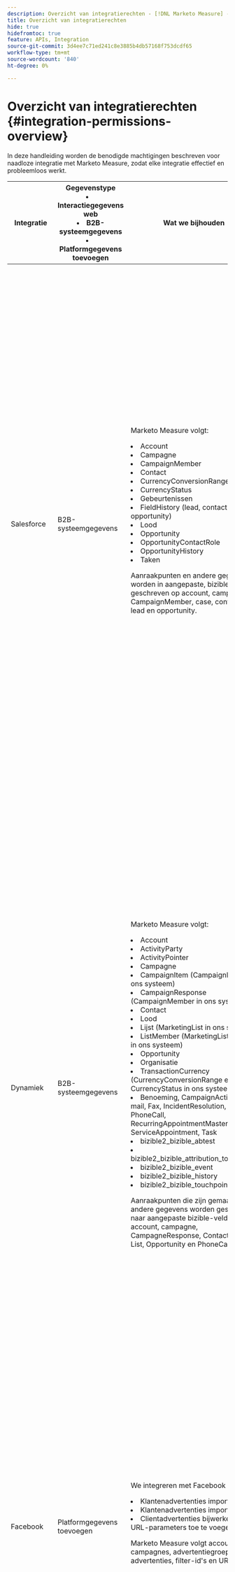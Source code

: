 ```yaml
---
description: Overzicht van integratierechten - [!DNL Marketo Measure] - Productdocumentatie
title: Overzicht van integratierechten
hide: true
hidefromtoc: true
feature: APIs, Integration
source-git-commit: 3d4ee7c71ed241c8e3885b4db57168f753dcdf65
workflow-type: tm+mt
source-wordcount: '840'
ht-degree: 0%

---
```


# Overzicht van integratierechten {#integration-permissions-overview}

In deze handleiding worden de benodigde machtigingen beschreven voor naadloze integratie met Marketo Measure, zodat elke integratie effectief en probleemloos werkt.

<table>
<thead>
  <tr>
    <th style="width:10%">Integratie</th>
    <th style="width:25%">Gegevenstype
    <li>Interactiegegevens web</li>
    <li>B2B-systeemgegevens</li>
    <li>Platformgegevens toevoegen</li></th>
    <th style="width:25%">Wat we bijhouden</th>
    <th style="width:40%">Machtigingsvereisten</th>
  </tr>
</thead>
<tbody>
  <tr>
    <td>Salesforce</td>
    <td>B2B-systeemgegevens    
</td>
    <td>Marketo Measure volgt:
    <p>
    <li>Account</li>
    <li>Campagne</li>
    <li>CampaignMember</li>
    <li>Contact</li>
    <li>CurrencyConversionRange</li>
    <li>CurrencyStatus</li>
    <li>Gebeurtenissen</li>
    <li>FieldHistory (lead, contact en opportunity)</li>
    <li>Lood</li>
    <li>Opportunity</li>
    <li>OpportunityContactRole</li>
    <li>OpportunityHistory</li>
    <li>Taken</li>
<p>
Aanraakpunten en andere gegevens worden in aangepaste, bizible velden geschreven op account, campagne, CampaignMember, case, contact, lead en opportunity.</td>
    <td><b>Machtigingen voor Salesforce Connected-gebruiker (vereist)</b>
    <p>
    <b>Marketo Measure Administrator Permission Set voor specifieke gebruiker:</b> SFDC-beheerder toestaan om CRUD-bewerkingen uit te voeren op marketing om objecten te meten.
    <br>
    <b>Reeks met geconverteerde leads weergeven en bewerken:</b> Op deze manier kan Marketo Measure leads versieren nadat ze zijn omgezet in contactpersonen.
    <br>
    <b>Selectievakje voor Salesforce-marketinggebruiker:</b> Met het selectievakje Gebruiker voor marketing kunnen gebruikers campagnes maken en de wizard Campagne importeren gebruiken.
    <br>
    <b>Marketo Measure Standard-gebruiker:</b> Hiermee kan een gebruiker records lezen van Marketo Measure-objecten.
    <p>
    <b>Salesforce Standard-veldmachtigingen</b>
    <br>
    <a href="/help/configuration-and-setup/marketo-measure-and-salesforce/how-marketo-measure-and-salesforce-interact.md">Standaardobjecten Salesforce en toegang</a>
    <p>
    <b>Aangepaste bevoegdheden Salesforce-veld</b>
    <br>
    Wij verstrekken eigenschapmontages om de gebieden van de douaneverkoop te houden die de klanten kunnen gebruiken. Als deze eigenschapmontages dan worden bepaald hebben wij LEZEN toegang tot elk van de verkoopkrachtgebieden nodig die in het eigenschapplaatsen worden bewaard (b.v., als de het plaatsen waarde van CustomLeadSourceField aan "LeadSource__c"gelijk is dan vereisen wij LEZEN toegang tot dit gebied).
    </td>
  </tr>
  <tr>
    <td>Dynamiek</td>
    <td>B2B-systeemgegevens</td>
    <td>Marketo Measure volgt:
    <p>
    <li>Account
<li>ActivityParty
<li>ActivityPointer
<li>Campagne
<li>CampaignItem (CampaignList in ons systeem)
<li>CampaignResponse (CampaignMember in ons systeem)
<li>Contact
<li>Lood
<li>Lijst (MarketingList in ons systeem)
<li>ListMember (MarketingListMember in ons systeem)
<li>Opportunity
<li>Organisatie
<li>TransactionCurrency (CurrencyConversionRange en CurrencyStatus in ons systeem)
<li>Benoeming, CampaignActivity, E-mail, Fax, IncidentResolution, Letter, PhoneCall, RecurringAppointmentMaster, ServiceAppointment, Task
<li>bizible2_bizible_abtest
<li>bizible2_bizible_attribution_touchpoint
<li>bizible2_bizible_event
<li>bizible2_bizible_history
<li>bizible2_bizible_touchpoint
<p>
Aanraakpunten die zijn gemaakt en andere gegevens worden geschreven naar aangepaste bizible-velden op account, campagne, CampagneResponse, Contact, Lead, List, Opportunity en PhoneCall</td>
    <td><b>Marketo Measure-gebruikersmachtigingen</b>
<br>
We raden u aan een speciale Marketo Measure-gebruiker in Dynamics te maken, zodat we gegevens kunnen exporteren en importeren om problemen met andere gebruikers in uw CRM te voorkomen. Neem nota van de gebruikersbenaming en het wachtwoord evenals het eindpunt URL aangezien dit zal worden gebruikt wanneer het creëren van de rekening van Marketo Measure.
<p>
<b>Beveiligingsrollen</b>
<br>
Als uw organisatie Dynamics Security Roles gebruikt, moet u ervoor zorgen dat de verbonden gebruiker of de toegewijde Marketo Measure-gebruiker over voldoende lees-/schrijfmachtigingen voor de vereiste entiteiten beschikt.
<br>
Beveiligingsrollen bevinden zich hier: Instellingen &gt; Beveiliging &gt; Beveiligingsrollen
<br>
Voor aangepaste Marketo Measure-entiteiten hebben we volledige machtigingen voor al onze entiteiten nodig.
<p>
<b>Dynamische standaardveldmachtigingen</b>
<br>
<a href="/help/marketo-measure-and-dynamics/getting-started-with-marketo-measure-and-dynamics/marketo-measure-dynamics-schema.md">Marketo Measure Dynamics Schema</a>
<p>
<b>Dynamische veldmachtigingen</b>
<br>
Wij hebben LEZEN toegang voor om het even welk gebied op de Leiding of entiteit van het Contact nodig die de klant voor de regels van de Montages van de Douane wil gebruiken onderdrukken/verwijderen Touchpoint.
<br>
Wij hebben LEZEN toegang voor om het even welk gebied op de LEIDING of entiteit van de Kans nodig die de klant voor de regels van het Segment of de Afbeelding van het Stadium wil gebruiken.
<br>
Wij hebben LEZEN toegang voor om het even welk gebied op de Campagne, CampaignResponse, en de entiteiten van de Lijst nodig die de klant voor het Syncen Campagne/MarketingList leden wil gebruiken.
</td>
  </tr>
  <tr>
    <td>Facebook</td>
    <td>Platformgegevens toevoegen</td>
    <td>We integreren met Facebook in:
<p>
<li>Klantenadvertenties importeren</li>
<li>Klantenadvertenties importeren</li>
<li>Clientadvertenties bijwerken door URL-parameters toe te voegen</li>
<p>
Marketo Measure volgt accounts, campagnes, advertentiegroepen, advertenties, filter-id's en URL's.</td>
    <td><li>De machtiging ads_management is vereist voor het maken van campagnes, het beheren van advertenties of het ophalen van Advertentiemetriek.</li>
<li>De e-mailmachtiging is vereist om gebruikers toe te staan zich aan te melden bij hun Facebook-e-mail.</li>
<p>
<b>Segmenten</b>
<br>
<a href="https://developers.facebook.com/docs/permissions/reference/ads_management/">ads_management</a>
<br>
<li>Maak programmatisch campagnes, beheer advertenties en haal metriek op.</li>
<li>Stel hulpmiddelen voor advertentiebeheer samen die innovatieve oplossingen en gedifferentieerde waarde voor adverteerders bieden.</li>
<br>
<br>
<a href="https://developers.facebook.com/docs/permissions/reference/email">email</a>
<br>
<li>Communiceren met mensen en ze aanmelden bij uw app met het e-mailadres dat is gekoppeld aan hun Facebook-profiel.</li></td>
  </tr>
  <tr>
    <td>LinkedIn</td>
    <td>Platformgegevens toevoegen
    <p>
    B2B-systeemgegevens (lead Gen-formuliergegevens, inclusief formulieren en inzendingen, die zijn gecategoriseerd als CRM-activiteit).</td>
    <td>Marketo Measure volgt LinkedIn Ads Campaigns, Creative, en kostengegevens, en lead Gen Forms en reacties. Op basis van geïmporteerde gegevens kunnen we LinkedIn-aanraakpunten genereren en reacties op leads koppelen aan klanten.</td>
    <td><li>Voor Marketo Measure is de rol Campagnebeheer of Accountmanager vereist om kostengegevens te downloaden. (Toepassingsgebied, rij 1)</li>
    <br>
    <li>Super Admin (Page Admin Role, Scopes row 2) of Lead Gen Forms Manager (Paid Media Admin Role, Scopes row 3) is vereist voor Marketo Measure om toegang te krijgen tot de gegevens van het loodgen-formulier</li>
    <br>
    <li>Super Admin (de Rol van het Admin van de Pagina, Scopes rij 2) of Gesponsorde Poster van de Inhoud (Betaalde Rol van Media Admin, Scopes row 3) wordt vereist voor Marketo Measure om auto het etiketteren te manipuleren</li>
    <p>
    <b>Segmenten</b>
    <br>
    <a href="https://www.linkedin.com/campaignmanager/accounts">Gebruikersrol instellen in portal (aanmelden bij LinkedIn-account is vereist)</a> - <a href="https://www.linkedin.com/help/lms/answer/a425731/user-roles-and-functions-in-campaign-manager">Overzicht gebruikersrollen</a>: Gebruikersrol, gebruikersmachtigingen weergeven en beheren, rollen toewijzen zoals accountmanager of campagnemanager
    <p>
    <a href="https://www.linkedin.com/help/linkedin/answer/a570172/add-or-remove-admins-on-your-showcase-page?lang=en">Paginabeheerrol instellen - <a href="https://www.linkedin.com/help/linkedin/answer/a541981/linkedin-page-admin-roles-overview">Definities van functies voor paginabeheer</a>: Paginadmin-rol, op de gewenste beheerpagina
    <p>
    <a href="https://www.linkedin.com/help/linkedin/answer/a570172/add-or-remove-admins-on-your-showcase-page?lang=en">Paid Media Admin-rol instellen (zoek naar Paid Media Admin) - <a href="https://www.linkedin.com/help/linkedin/answer/a554540">Definities voor Betaalde media-beheer</a>: Betaalde rollen voor mediabeheer</td>
  </tr>
  <tr>
    <td>DoubleClick</td>
    <td></td>
    <td></td>
    <td></td>
  </tr>
  <tr>
    <td>AdWords</td>
    <td></td>
    <td></td>
    <td></td>
  </tr>
  <tr>
    <td>Bing</td>
    <td></td>
    <td></td>
    <td></td>
  </tr>
  <tr>
    <td>Marketo Engage</td>
    <td></td>
    <td></td>
    <td></td>
  </tr>
  <tr>
    <td>Adobe Analytics</td>
    <td></td>
    <td></td>
    <td></td>
  </tr>
  <tr>
    <td>Bizible Javascript</td>
    <td></td>
    <td></td>
    <td></td>
  </tr>
</tbody>
</table>
